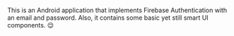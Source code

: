 This is an Android application that implements Firebase Authentication with an email and password. Also, it contains some basic yet still smart UI components. 😌
